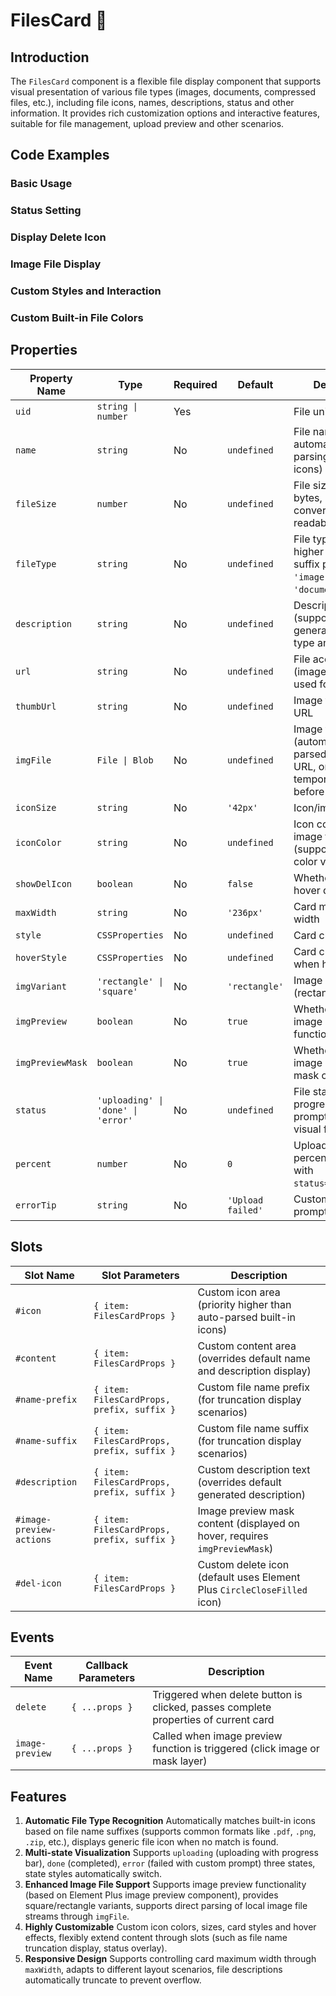 # FilesCard 📇

## Introduction

The `FilesCard` component is a flexible file display component that supports visual presentation of various file types (images, documents, compressed files, etc.), including file icons, names, descriptions, status and other information. It provides rich customization options and interactive features, suitable for file management, upload preview and other scenarios.

## Code Examples

### Basic Usage

<demo src="./demos/base.vue"></demo>

### Status Setting

<demo src="./demos/status.vue"></demo>

### Display Delete Icon

<demo src="./demos/delete-icon.vue"></demo>

### Image File Display

<demo src="./demos/image-preview.vue"></demo>

### Custom Styles and Interaction

<demo src="./demos/custom-style.vue"></demo>

### Custom Built-in File Colors

<demo src="./demos/custom-color.vue"></demo>

## Properties

| Property Name    | Type                               | Required | Default           | Description                                                                                       |
| ---------------- | ---------------------------------- | -------- | ----------------- | ------------------------------------------------------------------------------------------------- |
| `uid`            | `string \| number`                 | Yes       |        | File unique identifier                                                                            |
| `name`           | `string`                           | No       | `undefined`       | File name (supports automatic suffix parsing to match icons)                                      |
| `fileSize`       | `number`                           | No       | `undefined`       | File size (unit: bytes, automatically converted to readable format)                               |
| `fileType`       | `string`                           | No       | `undefined`       | File type (priority higher than `name` suffix parsing, e.g. `'image'`, `'document'`)              |
| `description`    | `string`                           | No       | `undefined`       | Description text (supports dynamic generation of file type and size info)                         |
| `url`            | `string`                           | No       | `undefined`       | File access URL (image files can be used for preview)                                             |
| `thumbUrl`       | `string`                           | No       | `undefined`       | Image thumbnail URL                                                                               |
| `imgFile`        | `File \| Blob`                     | No       | `undefined`       | Image file stream (automatically parsed as preview URL, only for temporary display before upload) |
| `iconSize`       | `string`                           | No       | `'42px'`          | Icon/image size                                                                                   |
| `iconColor`      | `string`                           | No       | `undefined`       | Icon color for non-image files (supports custom color values)                                     |
| `showDelIcon`    | `boolean`                          | No       | `false`           | Whether to show hover delete icon                                                                 |
| `maxWidth`       | `string`                           | No       | `'236px'`         | Card maximum width                                                                                |
| `style`          | `CSSProperties`                    | No       | `undefined`       | Card custom styles                                                                                |
| `hoverStyle`     | `CSSProperties`                    | No       | `undefined`       | Card custom styles when hovering                                                                  |
| `imgVariant`     | `'rectangle' \| 'square'`          | No       | `'rectangle'`     | Image card form (rectangle/square)                                                                |
| `imgPreview`     | `boolean`                          | No       | `true`            | Whether to enable image preview functionality                                                     |
| `imgPreviewMask` | `boolean`                          | No       | `true`            | Whether to show image preview mask overlay                                                        |
| `status`         | `'uploading' \| 'done' \| 'error'` | No       | `undefined`       | File status (controls progress bar, error prompts and other visual feedback)                      |
| `percent`        | `number`                           | No       | `0`               | Upload progress percentage (used with `status="uploading"`)                                       |
| `errorTip`       | `string`                           | No       | `'Upload failed'` | Custom error status prompt text                                                                   |

## Slots

| Slot Name                | Slot Parameters                            | Description                                                                |
| ------------------------ | ------------------------------------------ | -------------------------------------------------------------------------- |
| `#icon`                  | `{ item: FilesCardProps }`                 | Custom icon area (priority higher than auto-parsed built-in icons)         |
| `#content`               | `{ item: FilesCardProps }`                 | Custom content area (overrides default name and description display)       |
| `#name-prefix`           | `{ item: FilesCardProps, prefix, suffix }` | Custom file name prefix (for truncation display scenarios)                 |
| `#name-suffix`           | `{ item: FilesCardProps, prefix, suffix }` | Custom file name suffix (for truncation display scenarios)                 |
| `#description`           | `{ item: FilesCardProps, prefix, suffix }` | Custom description text (overrides default generated description)          |
| `#image-preview-actions` | `{ item: FilesCardProps, prefix, suffix }` | Image preview mask content (displayed on hover, requires `imgPreviewMask`) |
| `#del-icon`              | `{ item: FilesCardProps }`                 | Custom delete icon (default uses Element Plus `CircleCloseFilled` icon)    |

## Events

| Event Name      | Callback Parameters | Description                                                                         |
| --------------- | ------------------- | ----------------------------------------------------------------------------------- |
| `delete`        | `{ ...props }`      | Triggered when delete button is clicked, passes complete properties of current card |
| `image-preview` | `{ ...props }`      | Called when image preview function is triggered (click image or mask layer)         |

## Features

1. **Automatic File Type Recognition** Automatically matches built-in icons based on file name suffixes (supports common formats like `.pdf`, `.png`, `.zip`, etc.), displays generic file icon when no match is found.
2. **Multi-state Visualization** Supports `uploading` (uploading with progress bar), `done` (completed), `error` (failed with custom prompt) three states, state styles automatically switch.
3. **Enhanced Image File Support** Supports image preview functionality (based on Element Plus image preview component), provides square/rectangle variants, supports direct parsing of local image file streams through `imgFile`.
4. **Highly Customizable** Custom icon colors, sizes, card styles and hover effects, flexibly extend content through slots (such as file name truncation display, status overlay).
5. **Responsive Design** Supports controlling card maximum width through `maxWidth`, adapts to different layout scenarios, file descriptions automatically truncate to prevent overflow.
